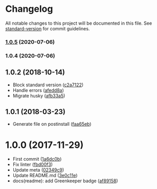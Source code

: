 # Changelog

All notable changes to this project will be documented in this file. See [standard-version](https://github.com/conventional-changelog/standard-version) for commit guidelines.

### [1.0.5](https://github.com/kikobeats/free-email-domains/compare/v1.0.4...v1.0.5) (2020-07-06)

### 1.0.4 (2020-07-06)

<a name="1.0.2"></a>
## 1.0.2 (2018-10-14)

* Block standard version ([c2a7122](https://github.com/kikobeats/free-email-domains/commit/c2a7122))
* Handle errors ([afedd8a](https://github.com/kikobeats/free-email-domains/commit/afedd8a))
* Migrate husky ([afb33a5](https://github.com/kikobeats/free-email-domains/commit/afb33a5))



<a name="1.0.1"></a>
## 1.0.1 (2018-03-23)

* Generate file on postinstall ([faa65eb](https://github.com/kikobeats/free-email-domains/commit/faa65eb))



<a name="1.0.0"></a>
# 1.0.0 (2017-11-29)

* First commit ([1a6dc0b](https://github.com/kikobeats/free-email-domains/commit/1a6dc0b))
* Fix linter ([fbd00f3](https://github.com/kikobeats/free-email-domains/commit/fbd00f3))
* Update meta ([02349c9](https://github.com/kikobeats/free-email-domains/commit/02349c9))
* Update README.md ([3e0c11e](https://github.com/kikobeats/free-email-domains/commit/3e0c11e))
* docs(readme): add Greenkeeper badge ([af89158](https://github.com/kikobeats/free-email-domains/commit/af89158))
